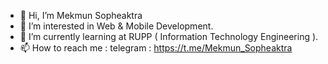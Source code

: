 - 👋 Hi, I’m Mekmun Sopheaktra
- 👀 I’m interested in Web & Mobile Development.
- 🌱 I’m currently learning at RUPP ( Information Technology Engineering ).
- 📫 How to reach me : telegram : https://t.me/Mekmun_Sopheaktra

<!---
Mekmun-Sopheaktra/Mekmun-Sopheaktra is a ✨ special ✨ repository because its `README.md` (this file) appears on your GitHub profile.
You can click the Preview link to take a look at your changes.
--->
